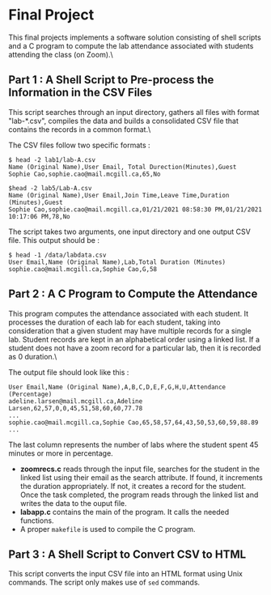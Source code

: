 # Final Project
This final projects implements a software solution consisting of shell scripts and a C program to compute the lab attendance associated with students attending the class (on Zoom).\

## Part 1 : A Shell Script to Pre-process the Information in the CSV Files
This script searches through an input directory, gathers all files with format "lab-\*.csv", compiles the data and builds a consolidated CSV file that contains the records in a common format.\

The CSV files follow two specific formats : 

```
$ head -2 lab1/lab-A.csv
Name (Original Name),User Email, Total Durection(Minutes),Guest
Sophie Cao,sophie.cao@mail.mcgill.ca,65,No
```

```
$head -2 lab5/Lab-A.csv
Name (Original Name),User Email,Join Time,Leave Time,Duration (Minutes),Guest
Sophie Cao,sophie.cao@mail.mcgill.ca,01/21/2021 08:58:30 PM,01/21/2021 10:17:06 PM,78,No
```

The script takes two arguments, one input directory and one output CSV file. This output should be :

```
$ head -1 /data/labdata.csv
User Email,Name (Original Name),Lab,Total Duration (Minutes)
sophie.cao@mail.mcgill.ca,Sophie Cao,G,58
```

## Part 2 : A C Program to Compute the Attendance
This program computes the attendance associated with each student. It processes the duration of each lab for each student, taking into consideration that a given student may have multiple records for a single lab. 
Student records are kept in an alphabetical order using a linked list. If a student does not have a zoom record for a particular lab, then it is recorded as 0 duration.\

The output file should look like this :

```
User Email,Name (Original Name),A,B,C,D,E,F,G,H,U,Attendance (Percentage)
adeline.larsen@mail.mcgill.ca,Adeline Larsen,62,57,0,0,45,51,58,60,60,77.78
...
sophie.cao@mail.mcgill.ca,Sophie Cao,65,58,57,64,43,50,53,60,59,88.89
...
```

The last column represents the number of labs where the student spent 45 minutes or more in percentage.

* __zoomrecs.c__ reads through the input file, searches for the student in the linked list using their email as the search attribute. If found, it increments the duration appropriately. If not, it creates a record for the student. Once the task completed, the program reads through the linked list and writes the data to the ouput file.
* __labapp.c__ contains the main of the program. It calls the needed functions.
* A proper ```makefile``` is used to compile the C program.

## Part 3 : A Shell Script to Convert CSV to HTML
This script converts the input CSV file into an HTML format using Unix commands. The script only makes use of ```sed``` commands.
